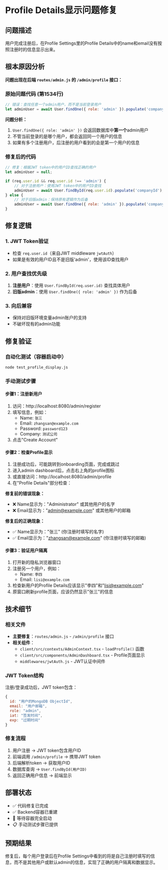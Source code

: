 # Profile Details显示问题修复

## 问题描述
用户完成注册后，在Profile Settings里的Profile Details中的name和email没有按照注册时的信息显示出来。

## 根本原因分析

**问题出现在后端 `routes/admin.js` 的 `/admin/profile` 接口：**

### 原始问题代码 (第1534行)
```javascript
// 错误：查找任意一个admin用户，而不是当前登录用户
let adminUser = await User.findOne({ role: 'admin' }).populate('companyId');
```

**问题分析：**
1. `User.findOne({ role: 'admin' })` 会返回数据库中**第一个**admin用户
2. 不管当前登录的是哪个用户，都会返回同一个用户的信息
3. 如果有多个注册用户，后注册的用户看到的会是第一个用户的信息

### 修复后的代码
```javascript
// 修复：根据JWT token中的用户ID查找正确的用户
let adminUser = null;

if (req.user.id && req.user.id !== 'admin') {
    // 对于注册用户：使用JWT token中的用户ID查找
    adminUser = await User.findById(req.user.id).populate('companyId');
} else {
    // 对于旧版admin：保持原有逻辑作为后备
    adminUser = await User.findOne({ role: 'admin' }).populate('companyId');
}
```

## 修复逻辑

### 1. JWT Token验证
- 检查 `req.user.id`（来自JWT middleware `jwtAuth`）
- 如果是有效的用户ID且不是旧版'admin'，使用该ID查找用户

### 2. 用户查找优先级
1. **注册用户**：使用 `User.findById(req.user.id)` 查找具体用户
2. **旧版admin**：使用 `User.findOne({ role: 'admin' })` 作为后备

### 3. 向后兼容
- 保持对旧版环境变量admin账户的支持
- 不破坏现有的admin功能

## 修复验证

### 自动化测试（容器启动中）
```bash
node test_profile_display.js
```

### 手动测试步骤

#### 步骤1：注册新用户
1. 访问：http://localhost:8080/admin/register
2. 填写信息，例如：
   - Name: `张三`
   - Email: `zhangsan@example.com` 
   - Password: `password123`
   - Company: `测试公司`
3. 点击"Create Account"

#### 步骤2：检查Profile显示
1. 注册成功后，可能跳转到onboarding页面，完成或跳过
2. 进入admin dashboard后，点击右上角的profile图标
3. 或直接访问：http://localhost:8080/admin/profile
4. 在"Profile Details"部分检查：

**修复前的错误现象：**
- ❌ Name显示为："Administrator" 或其他用户的名字
- ❌ Email显示为："admin@example.com" 或其他用户的邮箱

**修复后的正确现象：**
- ✅ Name显示为："张三" (你注册时填写的名字)
- ✅ Email显示为："zhangsan@example.com" (你注册时填写的邮箱)

#### 步骤3：验证用户隔离
1. 打开新的隐私浏览器窗口
2. 注册另一个用户，例如：
   - Name: `李四`
   - Email: `lisi@example.com`
3. 检查新用户的Profile Details应该显示"李四"和"lisi@example.com"
4. 原窗口刷新profile页面，应该仍然显示"张三"的信息

## 技术细节

### 相关文件
- **主要修复**：`routes/admin.js` - `/admin/profile` 接口
- **相关组件**：
  - `client/src/contexts/AdminContext.tsx` - `loadProfile()` 函数
  - `client/src/components/AdminDashboard.tsx` - Profile页面显示
  - `middlewares/jwtAuth.js` - JWT认证中间件

### JWT Token结构
注册/登录成功后，JWT token包含：
```javascript
{
  id: "用户的MongoDB ObjectId",
  email: "用户邮箱",
  role: "admin",
  iat: "签发时间",
  exp: "过期时间"
}
```

### 修复流程
1. 用户注册 → JWT token包含用户ID
2. 前端调用 `/admin/profile` → 携带JWT token
3. 后端解析token → 获取用户ID
4. 数据库查询 → `User.findById(用户ID)`
5. 返回正确用户信息 → 前端显示

## 部署状态

- ✅ 代码修复已完成
- ✅ Backend容器已重建
- 🔄 等待容器完全启动
- 📋 手动测试步骤已提供

## 预期结果

修复后，每个用户登录后在Profile Settings中看到的将是自己注册时填写的信息，而不是其他用户或默认admin的信息，实现了正确的用户隔离和数据显示。